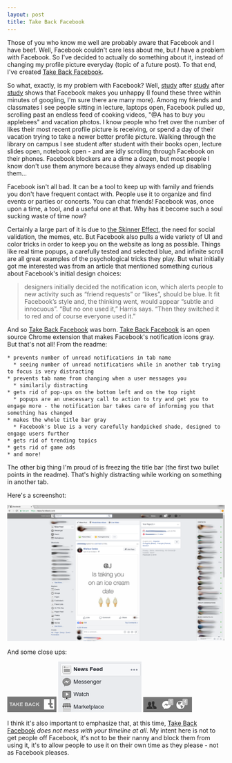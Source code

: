 ```yaml
---
layout: post
title: Take Back Facebook
---
```


Those of you who know me well are probably aware that Facebook and I have beef. Well, Facebook couldn't care less about me, but _I_ have a problem with Facebook. So I've decided to actually do something about it, instead of changing my profile picture everyday (topic of a future post). To that end, I've created [Take Back Facebook][1].

[1]: https://chrome.google.com/webstore/detail/take-back-facebook/gnjmojjcphkjphdbkopckplgeohkppfd

So what, exactly, is my problem with Facebook? Well, [study][2] after [study][3] after [study][4] shows that Facebook makes you unhappy (I found these three within minutes of googling, I'm sure there are many more). Among my friends and classmates I see people sitting in lecture, laptops open, Facebook pulled up, scrolling past an endless feed of cooking videos, "@A has to buy you applebees" and vacation photos. I know people who fret over the number of likes their most recent profile picture is receiving, or spend a day of their vacation trying to take a newer better profile picture. Walking through the library on campus I see student after student with their books open, lecture slides open, notebook open - and are idly scrolling through Facebook on their phones. Facebook blockers are a dime a dozen, but most people I know don't use them anymore because they always ended up disabling them...

[2]: https://academic.oup.com/aje/article/185/3/203/2915143
[3]: https://www.sciencedirect.com/science/article/pii/S2352250X15002535
[4]: http://journals.plos.org/plosone/article?id=10.1371/journal.pone.0069841

Facebook isn't all bad. It can be a tool to keep up with family and friends you don't have frequent contact with. People use it to organize and find events or parties or concerts. You can chat friends! Facebook was, once upon a time, a tool, and a useful one at that. Why has it become such a soul sucking waste of time now?

Certainly a large part of it is due to [the Skinner Effect][5], the need for social validation, the memes, etc. But Facebook also pulls a wide variety of UI and color tricks in order to keep you on the website as long as possible. Things like real time popups, a carefully tested and selected blue, and infinite scroll are all great examples of the psychological tricks they play. But what initially got me interested was from an article that mentioned something curious about Facebook's initial design choices:
> designers initially decided the notification icon, which alerts people to new activity such as “friend requests” or “likes”, should be blue. It fit Facebook’s style and, the thinking went, would appear “subtle and innocuous”. “But no one used it,” Harris says. “Then they switched it to red and of course everyone used it.”

[5]: https://www.theatlantic.com/technology/archive/2013/06/skinner-marketing-were-the-rats-and-facebook-likes-are-the-reward/276613/

And so [Take Back Facebook][1] was born. [Take Back Facebook][1] is an open source Chrome extension that makes Facebook's notification icons gray. But that's not all! From the readme:

```
* prevents number of unread notifications in tab name
  * seeing number of unread notifications while in another tab trying to focus is very distracting
* prevents tab name from changing when a user messages you
  * similarily distracting
* gets rid of pop-ups on the bottom left and on the top right
  * popups are an unecessary call to action to try and get you to engage more - the notification bar takes care of informing you that something has changed
* makes the whole title bar gray
  * Facebook's blue is a very carefully handpicked shade, designed to engage users further
* gets rid of trending topics
* gets rid of game ads
* and more!
```

The other big thing I'm proud of is freezing the title bar (the first two bullet points in the readme). That's highly distracting while working on something in another tab.

Here's a screenshot:

![Take Back Facebook](/assets/take-back-facebook/screenshot1.png)

And some close ups:

![logo](/assets/take-back-facebook/logo.png)
![icons](/assets/take-back-facebook/icons.png)
![notifications](/assets/take-back-facebook/notifications.png)

I think it's also important to emphasize that, at this time, [Take Back Facebook][1] _does not mess with your timeline at all_. My intent here is not to get people off Facebook, it's not to be their nanny and block them from using it, it's to allow people to use it on their own time as they please - not as Facebook pleases.
